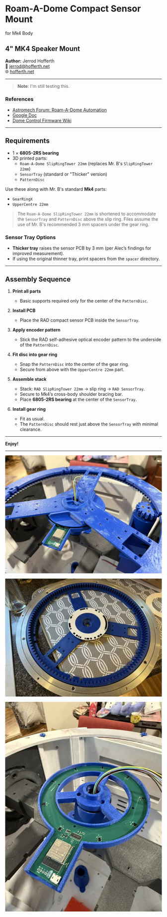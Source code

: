 # Roam-A-Dome Compact Sensor Mount  
for Mk4 Body

## 4" MK4 Speaker Mount  
**Author:** Jerrod Hofferth  
📧 [jerrod@hofferth.net](mailto:jerrod@hofferth.net)  
🌐 [hofferth.net](https://www.hofferth.net/)

---

> **Note**: I'm still testing this.

### References
- [Astromech Forum: Roam-A-Dome Automation](https://astromech.net/forums/showthread.php?43644-Roam-A-Dome-Automation)  
- [Google Doc](https://docs.google.com/document/d/1RRb7uqHFNHw3cPLcNGx8oO4SJ0BW1ip9OcQjl9KbA9M)  
- [Dome Control Firmware Wiki](https://github.com/reeltwo/DomeControlFirmware/wiki/)

---

## Requirements
- 1 × **6805-2RS bearing**
- 3D printed parts:
  - `Roam-A-Dome SlipRingTower 22mm` (replaces Mr. B's `SlipRingTower 22mm`)
  - `SensorTray` (standard or "Thicker" version)
  - `PatternDisc`

Use these along with Mr. B's standard **Mk4** parts:
- `GearRingX`
- `UpperCentre 22mm`

> The `Roam-A-Dome SlipRingTower 22mm` is shortened to accommodate the `SensorTray` and `PatternDisc` above the slip ring. Files assume the use of Mr. B's recommended 3 mm spacers under the gear ring.

### Sensor Tray Options
- **Thicker tray** raises the sensor PCB by 3 mm (per Alec’s findings for improved measurement).  
- If using the original thinner tray, print spacers from the `spacer` directory.

---

## Assembly Sequence

1. **Print all parts**  
   - Basic supports required only for the center of the `PatternDisc`.

2. **Install PCB**  
   - Place the RAD compact sensor PCB inside the `SensorTray`.

3. **Apply encoder pattern**  
   - Stick the RAD self-adhesive optical encoder pattern to the underside of the `PatternDisc`.

4. **Fit disc into gear ring**  
   - Snap the `PatternDisc` into the center of the gear ring.  
   - Secure from above with the `UpperCentre 22mm` part.

5. **Assemble stack**  
   - Stack: `RAD SlipRingTower 22mm` → slip ring → `RAD SensorTray`.  
   - Secure to Mk4’s cross-body shoulder bracing bar.  
   - Place **6805-2RS bearing** at the center of the `SensorTray`.

6. **Install gear ring**  
   - Fit as usual.  
   - The `PatternDisc` should rest just above the `SensorTray` with minimal clearance.

---

**Enjoy!**

---

![Assembly](https://github.com/reeltwo/DomeControlFirmware/blob/main/Mounts/Mk4-Hofferth/Visual%20Aids/Photo%201%20-%20Beta%20Test%20Assembly.jpg)

![Pattern](https://raw.githubusercontent.com/reeltwo/DomeControlFirmware/refs/heads/main/Mounts/Mk4-Hofferth/Visual%20Aids/Photo%202%20-%20Beta%20Test%20(PatternDisc).jpg)

![Sensor](https://raw.githubusercontent.com/reeltwo/DomeControlFirmware/refs/heads/main/Mounts/Mk4-Hofferth/Visual%20Aids/Photo%203%20-%20Beta%20Test%20(SensorTray).jpg)
